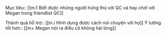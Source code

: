 Mục tiêu:: [[m.1 Biết được những người hứng thú với QC và hay chơi với Megan trong friendlist QC]] 

Thành quả hỗ trợ:: [[m.i Hình dung được cách nói chuyện với họ]]
Ý tưởng tốt hơn:: [[m+ Megan nói ra điều cô không hài lòng]]

